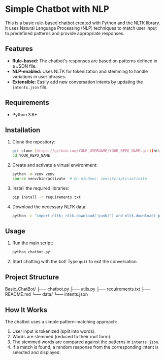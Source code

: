 # Simple Chatbot with NLP

This is a basic rule-based chatbot created with Python and the NLTK library. It uses Natural Language Processing (NLP) techniques to match user input to predefined patterns and provide appropriate responses.

## Features

-   **Rule-based:** The chatbot's responses are based on patterns defined in a JSON file.
-   **NLP-enabled:** Uses NLTK for tokenization and stemming to handle variations in user phrases.
-   **Extensible:** Easily add new conversation intents by updating the `intents.json` file.

## Requirements

-   Python 3.6+

## Installation

1.  Clone the repository:
    ```bash
    git clone [https://github.com/YOUR_USERNAME/YOUR_REPO_NAME.git](https://github.com/YOUR_USERNAME/YOUR_REPO_NAME.git)
    cd YOUR_REPO_NAME
    ```
2.  Create and activate a virtual environment:
    ```bash
    python -m venv venv
    source venv/bin/activate  # On Windows: venv\Scripts\activate
    ```
3.  Install the required libraries:
    ```bash
    pip install -r requirements.txt
    ```
4.  Download the necessary NLTK data:
    ```bash
    python -c "import nltk; nltk.download('punkt') and nltk.download('punkt_tab')"
    ```

## Usage

1.  Run the main script:
    ```bash
    python chatbot.py
    ```
2.  Start chatting with the bot! Type `quit` to exit the conversation.

## Project Structure

Basic_ChatBot/
├── chatbot.py
├── utils.py
├── requirements.txt
├── README.md
└── data/
    └── intents.json

## How It Works

The chatbot uses a simple pattern-matching approach:
1.  User input is tokenized (split into words).
2.  Words are stemmed (reduced to their root form).
3.  The stemmed words are compared against the patterns in `intents.json`.
4.  If a match is found, a random response from the corresponding intent is selected and displayed.